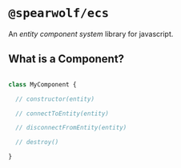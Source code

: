 # `@spearwolf/ecs`

An _entity component system_ library for javascript.

## What is a Component?

```js

class MyComponent {

  // constructor(entity)

  // connectToEntity(entity)

  // disconnectFromEntity(entity)

  // destroy()

}

```
